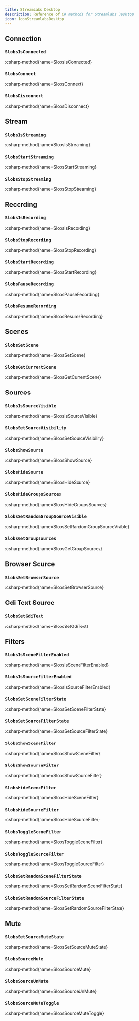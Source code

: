 ```yaml
---
title: StreamLabs Desktop
description: Reference of C# methods for Streamlabs Desktop
icon: IconStreamlabsDesktop
---
```


## Connection
### `SlobsIsConnected`
:csharp-method{name=SlobsIsConnected}

### `SlobsConnect`
:csharp-method{name=SlobsConnect}

### `SlobsDisconnect`
:csharp-method{name=SlobsDisconnect}

## Stream
### `SlobsIsStreaming`
:csharp-method{name=SlobsIsStreaming}

### `SlobsStartStreaming`
:csharp-method{name=SlobsStartStreaming}

### `SlobsStopStreaming`
:csharp-method{name=SlobsStopStreaming}

## Recording
### `SlobsIsRecording`
:csharp-method{name=SlobsIsRecording}

### `SlobsStopRecording`
:csharp-method{name=SlobsStopRecording}

### `SlobsStartRecording`
:csharp-method{name=SlobsStartRecording}

### `SlobsPauseRecording`
:csharp-method{name=SlobsPauseRecording}

### `SlobsResumeRecording`
:csharp-method{name=SlobsResumeRecording}

## Scenes
### `SlobsSetScene`
:csharp-method{name=SlobsSetScene}

### `SlobsGetCurrentScene`
:csharp-method{name=SlobsGetCurrentScene}

## Sources
### `SlobsIsSourceVisible`
:csharp-method{name=SlobsIsSourceVisible}

### `SlobsSetSourceVisibility`
:csharp-method{name=SlobsSetSourceVisibility}

### `SlobsShowSource`
:csharp-method{name=SlobsShowSource}

### `SlobsHideSource`
:csharp-method{name=SlobsHideSource}

### `SlobsHideGroupsSources`
:csharp-method{name=SlobsHideGroupsSources}

### `SlobsSetRandomGroupSourceVisible`
:csharp-method{name=SlobsSetRandomGroupSourceVisible}

### `SlobsGetGroupSources`
:csharp-method{name=SlobsGetGroupSources}

## Browser Source
### `SlobsSetBrowserSource`
:csharp-method{name=SlobsSetBrowserSource}

## Gdi Text Source
### `SlobsSetGdiText`
:csharp-method{name=SlobsSetGdiText}

## Filters
### `SlobsIsSceneFilterEnabled`
:csharp-method{name=SlobsIsSceneFilterEnabled}

### `SlobsIsSourceFilterEnabled`
:csharp-method{name=SlobsIsSourceFilterEnabled}

### `SlobsSetSceneFilterState`
:csharp-method{name=SlobsSetSceneFilterState}

### `SlobsSetSourceFilterState`
:csharp-method{name=SlobsSetSourceFilterState}

### `SlobsShowSceneFilter`
:csharp-method{name=SlobsShowSceneFilter}

### `SlobsShowSourceFilter`
:csharp-method{name=SlobsShowSourceFilter}

### `SlobsHideSceneFilter`
:csharp-method{name=SlobsHideSceneFilter}

### `SlobsHideSourceFilter`
:csharp-method{name=SlobsHideSourceFilter}

### `SlobsToggleSceneFilter`
:csharp-method{name=SlobsToggleSceneFilter}

### `SlobsToggleSourceFilter`
:csharp-method{name=SlobsToggleSourceFilter}

### `SlobsSetRandomSceneFilterState`
:csharp-method{name=SlobsSetRandomSceneFilterState}

### `SlobsSetRandomSourceFilterState`
:csharp-method{name=SlobsSetRandomSourceFilterState}

## Mute
### `SlobsSetSourceMuteState`
:csharp-method{name=SlobsSetSourceMuteState}

### `SlobsSourceMute`
:csharp-method{name=SlobsSourceMute}

### `SlobsSourceUnMute`
:csharp-method{name=SlobsSourceUnMute}

### `SlobsSourceMuteToggle`
:csharp-method{name=SlobsSourceMuteToggle}
